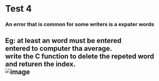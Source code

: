 # Test 4
### An error that is common for some writers is a expater words
Eg: at least an word must be entered<br>
  entered to computer tha average.<br>
write the C function to delete the repeted word and returen the index.<br>
![image](https://user-images.githubusercontent.com/91019132/183881891-4492d7bc-747a-4a29-abae-2f6fb50860df.png)
----
